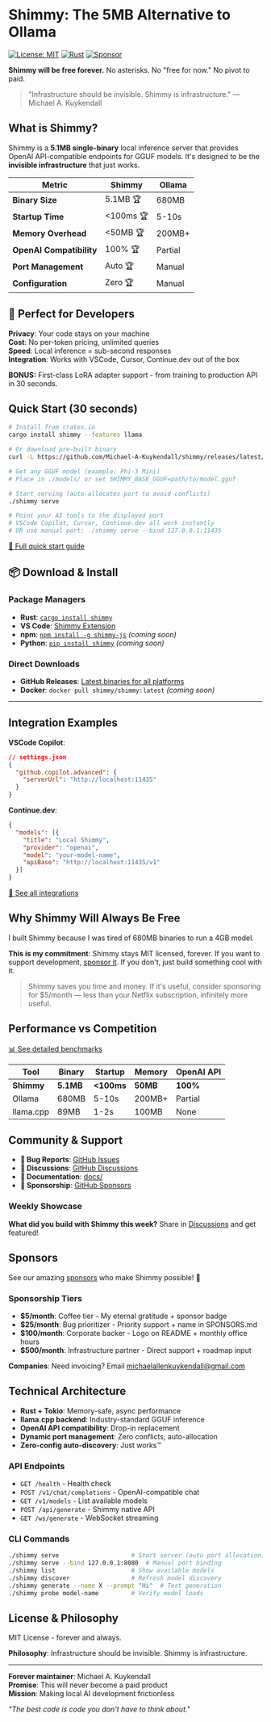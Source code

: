 # Shimmy: The 5MB Alternative to Ollama

[![License: MIT](https://img.shields.io/badge/License-MIT-yellow.svg)](https://opensource.org/licenses/MIT)
[![Rust](https://img.shields.io/badge/rust-stable-brightgreen.svg)](https://rustup.rs/)
[![Sponsor](https://img.shields.io/badge/❤️-Sponsor-ea4aaa?logo=github)](https://github.com/sponsors/Michael-A-Kuykendall)

**Shimmy will be free forever.** No asterisks. No "free for now." No pivot to paid.

> "Infrastructure should be invisible. Shimmy is infrastructure." — Michael A. Kuykendall

## What is Shimmy?

Shimmy is a **5.1MB single-binary** local inference server that provides OpenAI API-compatible endpoints for GGUF models. It's designed to be the **invisible infrastructure** that just works.

| Metric | Shimmy | Ollama | 
|--------|--------|--------|
| **Binary Size** | 5.1MB 🏆 | 680MB |
| **Startup Time** | <100ms 🏆 | 5-10s |
| **Memory Overhead** | <50MB 🏆 | 200MB+ |
| **OpenAI Compatibility** | 100% 🏆 | Partial |
| **Port Management** | Auto 🏆 | Manual |
| **Configuration** | Zero 🏆 | Manual |

## 🎯 Perfect for Developers

**Privacy**: Your code stays on your machine  
**Cost**: No per-token pricing, unlimited queries  
**Speed**: Local inference = sub-second responses  
**Integration**: Works with VSCode, Cursor, Continue.dev out of the box  

**BONUS:** First-class LoRA adapter support - from training to production API in 30 seconds.  

## Quick Start (30 seconds)

```bash
# Install from crates.io
cargo install shimmy --features llama

# Or download pre-built binary
curl -L https://github.com/Michael-A-Kuykendall/shimmy/releases/latest/download/shimmy.exe

# Get any GGUF model (example: Phi-3 Mini)
# Place in ./models/ or set SHIMMY_BASE_GGUF=path/to/model.gguf

# Start serving (auto-allocates port to avoid conflicts)
./shimmy serve

# Point your AI tools to the displayed port
# VSCode Copilot, Cursor, Continue.dev all work instantly
# OR use manual port: ./shimmy serve --bind 127.0.0.1:11435
```

[📖 Full quick start guide](docs/quickstart.md)

## 📦 Download & Install

### Package Managers
- **Rust**: [`cargo install shimmy`](https://crates.io/crates/shimmy)
- **VS Code**: [Shimmy Extension](https://marketplace.visualstudio.com/items?itemName=targetedwebresults.shimmy-vscode)
- **npm**: [`npm install -g shimmy-js`](https://www.npmjs.com/package/shimmy-js) *(coming soon)*
- **Python**: [`pip install shimmy`](https://pypi.org/project/shimmy/) *(coming soon)*

### Direct Downloads
- **GitHub Releases**: [Latest binaries for all platforms](https://github.com/Michael-A-Kuykendall/shimmy/releases/latest)
- **Docker**: `docker pull shimmy/shimmy:latest` *(coming soon)*

---

## Integration Examples

**VSCode Copilot**:
```json
// settings.json
{
  "github.copilot.advanced": {
    "serverUrl": "http://localhost:11435"
  }
}
```

**Continue.dev**:
```json
{
  "models": [{
    "title": "Local Shimmy",
    "provider": "openai", 
    "model": "your-model-name",
    "apiBase": "http://localhost:11435/v1"
  }]
}
```

[🔗 See all integrations](docs/integrations.md)

## Why Shimmy Will Always Be Free

I built Shimmy because I was tired of 680MB binaries to run a 4GB model.

**This is my commitment**: Shimmy stays MIT licensed, forever. If you want to support development, [sponsor it](https://github.com/sponsors/Michael-A-Kuykendall). If you don't, just build something cool with it.

> Shimmy saves you time and money. If it's useful, consider sponsoring for $5/month — less than your Netflix subscription, infinitely more useful.

## Performance vs Competition

[📊 See detailed benchmarks](docs/benchmarks.md)

| Tool | Binary | Startup | Memory | OpenAI API |
|------|--------|---------|--------|------------|
| **Shimmy** | **5.1MB** | **<100ms** | **50MB** | **100%** |
| Ollama | 680MB | 5-10s | 200MB+ | Partial |
| llama.cpp | 89MB | 1-2s | 100MB | None |

## Community & Support

- **🐛 Bug Reports**: [GitHub Issues](https://github.com/Michael-A-Kuykendall/shimmy/issues)
- **💬 Discussions**: [GitHub Discussions](https://github.com/Michael-A-Kuykendall/shimmy/discussions)
- **📖 Documentation**: [docs/](docs/)
- **💝 Sponsorship**: [GitHub Sponsors](https://github.com/sponsors/Michael-A-Kuykendall)

### Weekly Showcase

**What did you build with Shimmy this week?** Share in [Discussions](https://github.com/Michael-A-Kuykendall/shimmy/discussions) and get featured!

## Sponsors

See our amazing [sponsors](SPONSORS.md) who make Shimmy possible! 🙏

### Sponsorship Tiers

- **$5/month**: Coffee tier - My eternal gratitude + sponsor badge
- **$25/month**: Bug prioritizer - Priority support + name in SPONSORS.md  
- **$100/month**: Corporate backer - Logo on README + monthly office hours
- **$500/month**: Infrastructure partner - Direct support + roadmap input

**Companies**: Need invoicing? Email [michaelallenkuykendall@gmail.com](mailto:michaelallenkuykendall@gmail.com)

## Technical Architecture

- **Rust + Tokio**: Memory-safe, async performance
- **llama.cpp backend**: Industry-standard GGUF inference
- **OpenAI API compatibility**: Drop-in replacement
- **Dynamic port management**: Zero conflicts, auto-allocation
- **Zero-config auto-discovery**: Just works™

### API Endpoints
- `GET /health` - Health check
- `POST /v1/chat/completions` - OpenAI-compatible chat
- `GET /v1/models` - List available models
- `POST /api/generate` - Shimmy native API
- `GET /ws/generate` - WebSocket streaming

### CLI Commands
```bash
./shimmy serve                    # Start server (auto port allocation)
./shimmy serve --bind 127.0.0.1:8080  # Manual port binding
./shimmy list                     # Show available models  
./shimmy discover                 # Refresh model discovery
./shimmy generate --name X --prompt "Hi"  # Test generation
./shimmy probe model-name         # Verify model loads
```

## License & Philosophy

MIT License - forever and always.

**Philosophy**: Infrastructure should be invisible. Shimmy is infrastructure.

---

**Forever maintainer**: Michael A. Kuykendall  
**Promise**: This will never become a paid product  
**Mission**: Making local AI development frictionless

*"The best code is code you don't have to think about."*
